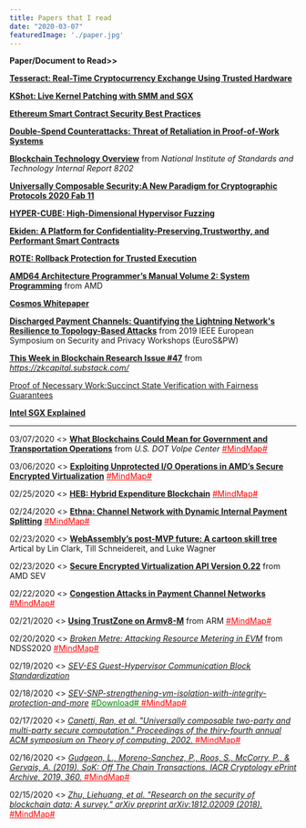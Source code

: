 ```yaml
---
title: Papers that I read
date: "2020-03-07"
featuredImage: './paper.jpg'
---
```


**Paper/Document to Read>>** 

**[Tesseract: Real-Time Cryptocurrency Exchange Using Trusted Hardware](https://dl.acm.org/doi/abs/10.1145/3319535.3363221)**

**[KShot: Live Kernel Patching with SMM and SGX](https://hotcrp.dsn20.org/doc/DSN2020-paper174.pdf)**

**[Ethereum Smart Contract Security Best Practices](https://consensys.github.io/smart-contract-best-practices/)**

**[Double-Spend Counterattacks: Threat of Retaliation in Proof-of-Work Systems](https://arxiv.org/pdf/2002.10736.pdf)**

**[Blockchain Technology Overview](https://nvlpubs.nist.gov/nistpubs/ir/2018/NIST.IR.8202.pdf)** from *National Institute of Standards and Technology Internal Report 8202*

**[Universally Composable Security:A New Paradigm for Cryptographic Protocols 2020 Fab 11](https://eprint.iacr.org/2000/067.pdf)**

**[HYPER-CUBE: High-Dimensional Hypervisor Fuzzing](https://www.syssec.ruhr-uni-bochum.de/media/emma/veroeffentlichungen/2020/02/07/Hyper-Cube-NDSS20.pdf)**

**[Ekiden: A Platform for Confidentiality-Preserving,Trustworthy, and Performant Smart Contracts](https://ieeexplore.ieee.org/stamp/stamp.jsp?tp=&arnumber=8806762)**

**[ROTE: Rollback Protection for Trusted Execution](https://www.usenix.org/conference/usenixsecurity17/technical-sessions/presentation/matetic)**

**[AMD64 Architecture Programmer’s Manual Volume 2: System Programming](https://www.amd.com/system/files/TechDocs/24593.pdf)** from AMD

**[Cosmos Whitepaper](https://cosmos.network/resources/whitepaper)**

**[Discharged Payment Channels: Quantifying the Lightning Network's Resilience to Topology-Based Attacks](https://ieeexplore.ieee.org/abstract/document/8802506)** from  2019 IEEE European Symposium on Security and Privacy Workshops (EuroS&PW)

**[This Week in Blockchain Research Issue #47](https://zkcapital.substack.com/)** from *https://zkcapital.substack.com/*

[Proof of Necessary Work:Succinct State Verification with Fairness Guarantees](https://eprint.iacr.org/2020/190.pdf)

**[Intel SGX Explained](https://pdfs.semanticscholar.org/2d7f/3f4ca3fbb15ae04533456e5031e0d0dc845a.pdf?_ga=2.25115133.657488029.1583159911-1329759540.1583159911)**

---

03/07/2020 <> **[What Blockchains Could Mean for Government and Transportation Operations](https://rosap.ntl.bts.gov/view/dot/34614)** from *U.S. DOT Volpe Center* <a href="./20200307.pdf" style="color: red;" >  #MindMap# </a>

03/06/2020 <> **[Exploiting Unprotected I/O Operations in AMD’s Secure Encrypted Virtualization](https://www.usenix.org/system/files/sec19-li-mengyuan_0.pdf)** <a href="./20200306.pdf" style="color: red;" >  #MindMap# </a>

02/25/2020 <> **[HEB: Hybrid Expenditure Blockchain](https://arxiv.org/pdf/1911.04124.pdf)** <a href="./20200225.pdf" style="color: red;" >  #MindMap# </a>

02/24/2020 <> **[Ethna: Channel Network with Dynamic Internal Payment Splitting](https://eprint.iacr.org/2020/166)** <a href="./20200224.pdf" style="color: red;" >  #MindMap# </a>

02/23/2020 <> **[WebAssembly’s post-MVP future: A cartoon skill tree](https://hacks.mozilla.org/2018/10/webassemblys-post-mvp-future/)** Artical by Lin Clark, Till Schneidereit, and Luke Wagner

02/23/2020 <> **[Secure Encrypted Virtualization API Version 0.22](https://developer.amd.com/wp-content/resources/55766.PDF)** from AMD SEV

02/22/2020 <> **[Congestion Attacks in Payment Channel Networks](https://arxiv.org/pdf/2002.06564.pdf)** <a href="./20200222.pdf" style="color: red;" >  #MindMap# </a>

02/21/2020 <> **[Using TrustZone on Armv8-M](http://www.keil.com/appnotes/files/apnt_291.pdf)** from ARM <a href="./20200221.pdf" style="color: red;" >  #MindMap# </a>

02/20/2020 <> *[Broken Metre: Attacking Resource Metering in EVM](https://arxiv.org/abs/1909.07220)* from NDSS2020 <a href="./20200220.pdf" style="color: red;" >  #MindMap# </a>

02/19/2020 <> *[SEV-ES Guest-Hypervisor Communication Block Standardization](https://developer.amd.com/wp-content/resources/56421.pdf)*

02/18/2020 <> *[SEV-SNP-strengthening-vm-isolation-with-integrity-protection-and-more](https://www.amd.com/system/files/TechDocs/SEV-SNP-strengthening-vm-isolation-with-integrity-protection-and-more.pdf)* <a href="./SEV-SNP-strengthening-vm-isolation-with-integrity-protection-and-more.pdf" style="color: green;" >  #Download# </a> <a href="./20200218.pdf" style="color: red;" >  #MindMap# </a>

02/17/2020 <> *[Canetti, Ran, et al. "Universally composable two-party and multi-party secure computation." Proceedings of the thiry-fourth annual ACM symposium on Theory of computing. 2002.](https://dl.acm.org/doi/abs/10.1145/509907.509980)*<a href="./20200217.pdf" style="color: red;" >  #MindMap#</a>

02/16/2020 <> *[Gudgeon, L., Moreno-Sanchez, P., Roos, S., McCorry, P., & Gervais, A. (2019). SoK: Off The Chain Transactions. IACR Cryptology ePrint Archive, 2019, 360.](https://pdfs.semanticscholar.org/4d5b/9fb1c4205b61060117e3c71b04464c2a1c77.pdf)*<a href="./20200216.pdf" style="color: red;" >  #MindMap#</a>

02/15/2020 <> *[Zhu, Liehuang, et al. "Research on the security of blockchain data: A survey." arXiv preprint arXiv:1812.02009 (2018).](https://arxiv.org/abs/1812.02009)* <a href="./20200215.pdf" style="color: red;">  #MindMap#</a>
